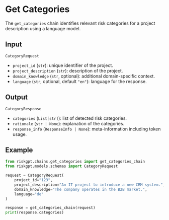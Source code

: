 # Get Categories

The `get_categories` chain identifies relevant risk categories for a project description using a language model.

## Input

`CategoryRequest`
- `project_id` (`str`): unique identifier of the project.
- `project_description` (`str`): description of the project.
- `domain_knowledge` (`str`, optional): additional domain-specific context.
- `language` (`str`, optional, default `"en"`): language for the response.

## Output

`CategoryResponse`
- `categories` (`List[str]`): list of detected risk categories.
- `rationale` (`str | None`): explanation of the categories.
- `response_info` (`ResponseInfo | None`): meta-information including token usage.

## Example

```python
from riskgpt.chains.get_categories import get_categories_chain
from riskgpt.models.schemas import CategoryRequest

request = CategoryRequest(
    project_id="123",
    project_description="An IT project to introduce a new CRM system.",
    domain_knowledge="The company operates in the B2B market.",
    language="de"
)

response = get_categories_chain(request)
print(response.categories)
```
